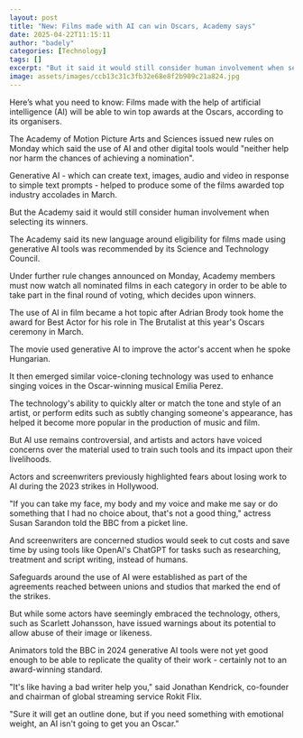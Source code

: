 ```yaml
---
layout: post
title: "New: Films made with AI can win Oscars, Academy says"
date: 2025-04-22T11:15:11
author: "badely"
categories: [Technology]
tags: []
excerpt: "But it said it would still consider human involvement when selecting winners."
image: assets/images/ccb13c31c3fb32e68e8f2b909c21a824.jpg
---
```


Here’s what you need to know: Films made with the help of artificial intelligence (AI) will be able to win top awards at the Oscars, according to its organisers.

The Academy of Motion Picture Arts and Sciences issued new rules on Monday which said the use of AI and other digital tools would "neither help nor harm the chances of achieving a nomination".

Generative AI -  which can create text, images, audio and video in response to simple text prompts - helped to produce some of the films awarded top industry accolades in March.

But the Academy said it would still consider human involvement when selecting its winners.

The Academy said its new language around eligibility for films made using generative AI tools was recommended by its Science and Technology Council.

Under further rule changes announced on Monday, Academy members must now watch all nominated films in each category in order to be able to take part in the final round of voting, which decides upon winners.

The use of AI in film became a hot topic after Adrian Brody took home the award for Best Actor for his role in The Brutalist at this year's Oscars ceremony in March.

The movie used generative AI to improve the actor's accent when he spoke Hungarian.

It then emerged similar voice-cloning technology was used to enhance singing voices in the Oscar-winning musical Emilia Perez.

The technology's ability to quickly alter or match the tone and style of an artist, or perform edits such as subtly changing someone's appearance, has helped it become  more popular in the production of music and film.

But AI use remains controversial, and artists and actors have voiced concerns over the material used to train such tools and its impact upon their livelihoods.

Actors and screenwriters previously highlighted fears about losing work to AI during the 2023 strikes in Hollywood.

"If you can take my face, my body and my voice and make me say or do something that I had no choice about, that's not a good thing," actress Susan Sarandon told the BBC from a picket line.

And screenwriters are concerned studios would seek to cut costs and save time by using tools like OpenAI's ChatGPT for tasks such as researching, treatment and script writing, instead of humans.

Safeguards around the use of AI were established as part of the agreements reached between unions and studios that marked the end of the strikes.

But while some actors have seemingly embraced the technology, others, such as Scarlett Johansson, have issued warnings about its potential to allow abuse of their image or likeness.

Animators told the BBC in 2024 generative AI tools were not yet good enough to be able to replicate the quality of their work - certainly not to an award-winning standard.

"It's like having a bad writer help you," said Jonathan Kendrick, co-founder and chairman of global streaming service Rokit Flix. 

"Sure it will get an outline done, but if you need something with emotional weight, an AI isn't going to get you an Oscar."

